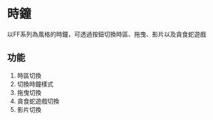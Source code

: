 # 時鐘
以FF系列為風格的時鐘，可透過按鈕切換時區、拖曳、影片以及貪食蛇遊戲
## 功能
<ol>
  <li>時區切換</li>
  <li>切換時鐘樣式</li>
  <li>拖曳切換</li>
  <li>貪食蛇遊戲切換</li>
  <li>影片切換</li>
</ol>

